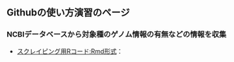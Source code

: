 ## Githubの使い方演習のページ


### NCBIデータベースから対象種のゲノム情報の有無などの情報を収集

* [スクレイピング用Rコード:Rmd形式](Scraping_SpeciesGenomeInfo.Rmd)：
